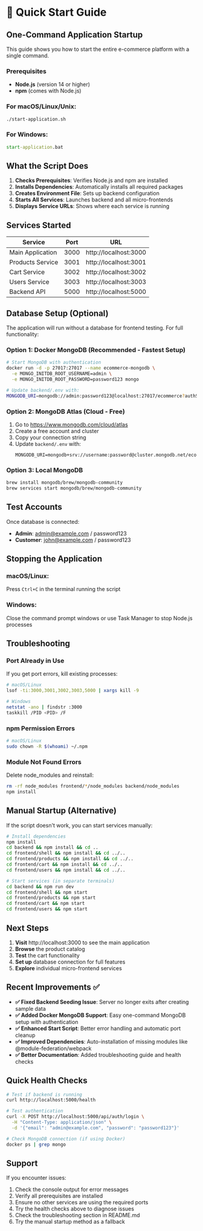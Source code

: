 # 🚀 Quick Start Guide

## One-Command Application Startup

This guide shows you how to start the entire e-commerce platform with a single command.

### Prerequisites

- **Node.js** (version 14 or higher)
- **npm** (comes with Node.js)

### For macOS/Linux/Unix:

```bash
./start-application.sh
```

### For Windows:

```cmd
start-application.bat
```

## What the Script Does

1. **Checks Prerequisites**: Verifies Node.js and npm are installed
2. **Installs Dependencies**: Automatically installs all required packages
3. **Creates Environment File**: Sets up backend configuration
4. **Starts All Services**: Launches backend and all micro-frontends
5. **Displays Service URLs**: Shows where each service is running

## Services Started

| Service | Port | URL |
|---------|------|-----|
| Main Application | 3000 | http://localhost:3000 |
| Products Service | 3001 | http://localhost:3001 |
| Cart Service | 3002 | http://localhost:3002 |
| Users Service | 3003 | http://localhost:3003 |
| Backend API | 5000 | http://localhost:5000 |

## Database Setup (Optional)

The application will run without a database for frontend testing. For full functionality:

### Option 1: Docker MongoDB (Recommended - Fastest Setup)
```bash
# Start MongoDB with authentication
docker run -d -p 27017:27017 --name ecommerce-mongodb \
  -e MONGO_INITDB_ROOT_USERNAME=admin \
  -e MONGO_INITDB_ROOT_PASSWORD=password123 mongo

# Update backend/.env with:
MONGODB_URI=mongodb://admin:password123@localhost:27017/ecommerce?authSource=admin
```

### Option 2: MongoDB Atlas (Cloud - Free)
1. Go to https://www.mongodb.com/cloud/atlas
2. Create a free account and cluster
3. Copy your connection string
4. Update `backend/.env` with:
   ```
   MONGODB_URI=mongodb+srv://username:password@cluster.mongodb.net/ecommerce
   ```

### Option 3: Local MongoDB
```bash
brew install mongodb/brew/mongodb-community
brew services start mongodb/brew/mongodb-community
```

## Test Accounts

Once database is connected:
- **Admin**: admin@example.com / password123
- **Customer**: john@example.com / password123

## Stopping the Application

### macOS/Linux:
Press `Ctrl+C` in the terminal running the script

### Windows:
Close the command prompt windows or use Task Manager to stop Node.js processes

## Troubleshooting

### Port Already in Use
If you get port errors, kill existing processes:
```bash
# macOS/Linux
lsof -ti:3000,3001,3002,3003,5000 | xargs kill -9

# Windows
netstat -ano | findstr :3000
taskkill /PID <PID> /F
```

### npm Permission Errors
```bash
# macOS/Linux
sudo chown -R $(whoami) ~/.npm
```

### Module Not Found Errors
Delete node_modules and reinstall:
```bash
rm -rf node_modules frontend/*/node_modules backend/node_modules
npm install
```

## Manual Startup (Alternative)

If the script doesn't work, you can start services manually:

```bash
# Install dependencies
npm install
cd backend && npm install && cd ..
cd frontend/shell && npm install && cd ../..
cd frontend/products && npm install && cd ../..
cd frontend/cart && npm install && cd ../..
cd frontend/users && npm install && cd ../..

# Start services (in separate terminals)
cd backend && npm run dev
cd frontend/shell && npm start
cd frontend/products && npm start
cd frontend/cart && npm start
cd frontend/users && npm start
```

## Next Steps

1. **Visit** http://localhost:3000 to see the main application
2. **Browse** the product catalog
3. **Test** the cart functionality
4. **Set up** database connection for full features
5. **Explore** individual micro-frontend services

## Recent Improvements ✅

- **✅ Fixed Backend Seeding Issue**: Server no longer exits after creating sample data
- **✅ Added Docker MongoDB Support**: Easy one-command MongoDB setup with authentication
- **✅ Enhanced Start Script**: Better error handling and automatic port cleanup
- **✅ Improved Dependencies**: Auto-installation of missing modules like @module-federation/webpack
- **✅ Better Documentation**: Added troubleshooting guide and health checks

## Quick Health Checks

```bash
# Test if backend is running
curl http://localhost:5000/health

# Test authentication
curl -X POST http://localhost:5000/api/auth/login \
  -H "Content-Type: application/json" \
  -d '{"email": "admin@example.com", "password": "password123"}'

# Check MongoDB connection (if using Docker)
docker ps | grep mongo
```

## Support

If you encounter issues:
1. Check the console output for error messages
2. Verify all prerequisites are installed
3. Ensure no other services are using the required ports
4. Try the health checks above to diagnose issues
5. Check the troubleshooting section in README.md
6. Try the manual startup method as a fallback 